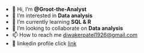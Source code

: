 - 👋 Hi, I’m **@Groot-the-Analyst**
- 👀 I’m interested in **Data analysis**
- 🌱 I’m currently learning **SQL & R**
- 💞️ I’m looking to collaborate on **Data analysis**
- 📫 How to reach me diwakerpatel1926@gmail.com
- 👾  linkedin profile click [link](https://www.linkedin.com/in/diwaker-patel-ab9988200/)
<!---
Groot-the-Analyst/Groot-the-Analyst is a ✨ special ✨ repository because its `README.md` (this file) appears on your GitHub profile.
You can click the Preview link to take a look at your changes.
--->
